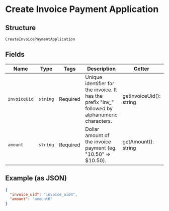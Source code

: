
# Create Invoice Payment Application

## Structure

`CreateInvoicePaymentApplication`

## Fields

| Name | Type | Tags | Description | Getter | Setter |
|  --- | --- | --- | --- | --- | --- |
| `invoiceUid` | `string` | Required | Unique identifier for the invoice. It has the prefix "inv_" followed by alphanumeric characters. | getInvoiceUid(): string | setInvoiceUid(string invoiceUid): void |
| `amount` | `string` | Required | Dollar amount of the invoice payment (eg. "10.50" => $10.50). | getAmount(): string | setAmount(string amount): void |

## Example (as JSON)

```json
{
  "invoice_uid": "invoice_uid4",
  "amount": "amount6"
}
```

